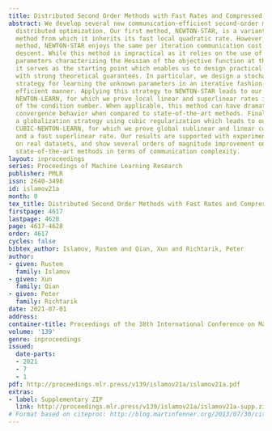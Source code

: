 ```yaml
---
title: Distributed Second Order Methods with Fast Rates and Compressed Communication
abstract: We develop several new communication-efficient second-order methods for
  distributed optimization. Our first method, NEWTON-STAR, is a variant of Newton’s
  method from which it inherits its fast local quadratic rate. However, unlike Newton’s
  method, NEWTON-STAR enjoys the same per iteration communication cost as gradient
  descent. While this method is impractical as it relies on the use of certain unknown
  parameters characterizing the Hessian of the objective function at the optimum,
  it serves as the starting point which enables us to design practical variants thereof
  with strong theoretical guarantees. In particular, we design a stochastic sparsification
  strategy for learning the unknown parameters in an iterative fashion in a communication
  efficient manner. Applying this strategy to NEWTON-STAR leads to our next method,
  NEWTON-LEARN, for which we prove local linear and superlinear rates independent
  of the condition number. When applicable, this method can have dramatically superior
  convergence behavior when compared to state-of-the-art methods. Finally, we develop
  a globalization strategy using cubic regularization which leads to our next method,
  CUBIC-NEWTON-LEARN, for which we prove global sublinear and linear convergence rates,
  and a fast superlinear rate. Our results are supported with experimental results
  on real datasets, and show several orders of magnitude improvement on baseline and
  state-of-the-art methods in terms of communication complexity.
layout: inproceedings
series: Proceedings of Machine Learning Research
publisher: PMLR
issn: 2640-3498
id: islamov21a
month: 0
tex_title: Distributed Second Order Methods with Fast Rates and Compressed Communication
firstpage: 4617
lastpage: 4628
page: 4617-4628
order: 4617
cycles: false
bibtex_author: Islamov, Rustem and Qian, Xun and Richtarik, Peter
author:
- given: Rustem
  family: Islamov
- given: Xun
  family: Qian
- given: Peter
  family: Richtarik
date: 2021-07-01
address:
container-title: Proceedings of the 38th International Conference on Machine Learning
volume: '139'
genre: inproceedings
issued:
  date-parts:
  - 2021
  - 7
  - 1
pdf: http://proceedings.mlr.press/v139/islamov21a/islamov21a.pdf
extras:
- label: Supplementary ZIP
  link: http://proceedings.mlr.press/v139/islamov21a/islamov21a-supp.zip
# Format based on citeproc: http://blog.martinfenner.org/2013/07/30/citeproc-yaml-for-bibliographies/
---
```

